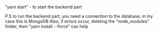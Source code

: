 "yarn start" - to start the backend part

P.S to run the backend part, you need a connection to the database, in my case this is MongoDB
Also, if errors occur, deleting the "node_modules" folder, then "yarn install --force" can help
